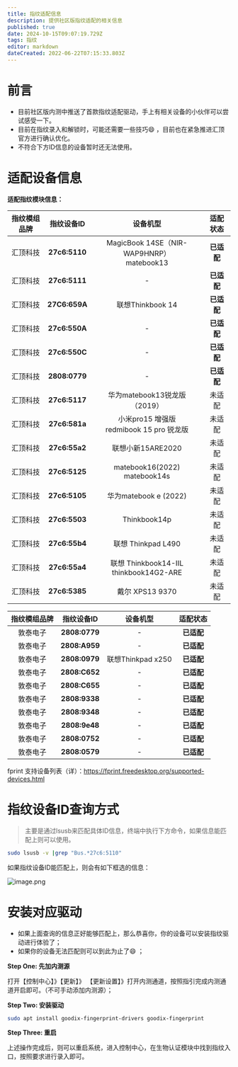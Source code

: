 ```yaml
---
title: 指纹适配信息
description: 提供社区版指纹适配的相关信息
published: true
date: 2024-10-15T09:07:19.729Z
tags: 指纹
editor: markdown
dateCreated: 2022-06-22T07:15:33.803Z
---
```


# 前言

- 目前社区版内测中推送了首款指纹适配驱动，手上有相关设备的小伙伴可以尝试感受一下。
- 目前在指纹录入和解锁时，可能还需要一些技巧😄 ，目前也在紧急推进汇顶官方进行确认优化。
- 不符合下方ID信息的设备暂时还无法使用。

# 适配设备信息

**适配指纹模块信息：**

| 指纹模组品牌 |     指纹设备ID     |               设备机型               |适配状态|
| :----------: | :-----------------: | :----------------------------------: |:----------------------------------:
|   汇顶科技   | **27c6:5110** | MagicBook 14SE（NIR-WAP9HNRP）<br />matebook13 |**已适配**|
|   汇顶科技   | **27c6:5111** | - |**已适配**|
|   汇顶科技   | **27C6:659A** | 联想Thinkbook 14 |**已适配**|
|   汇顶科技   | **27c6:550A** | - |**已适配**|
|   汇顶科技   | **27c6:550C** | - |**已适配**|
|   汇顶科技   | **2808:0779** | - |**已适配**|
|   汇顶科技   | **27c6:5117** | 华为matebook13锐龙版（2019） |未适配|
|   汇顶科技   | **27c6:581a** | 小米pro15 增强版 <br />redmibook 15 pro 锐龙版 |未适配|
|   汇顶科技   | **27c6:55a2** | 联想小新15ARE2020 |未适配|
|   汇顶科技   | **27c6:5125** | matebook16(2022)<br />matebook14s|未适配|
|   汇顶科技   |   **27c6:5105**  | 华为matebook e (2022)         |未适配|
|   汇顶科技   |   **27c6:5503**  | Thinkbook14p        |未适配|
|   汇顶科技   |   **27c6:55b4**  | 联想 Thinkpad L490        |未适配|
|   汇顶科技   |   **27c6:55a4**  | 联想 Thinkbook14-IIL <br /> thinkbook14G2-ARE      |未适配|
|   汇顶科技   |   **27c6:5385**  | 戴尔 XPS13 9370     |未适配|


| 指纹模组品牌 |     指纹设备ID     |               设备机型               |适配状态|
| :----------: | :-----------------: | :----------------------------------: |:----------------------------------:
|   敦泰电子   | **2808:0779** | - |**已适配**|
|   敦泰电子   | **2808:A959** | - |**已适配**|
|   敦泰电子   | **2808:0979** | 联想Thinkpad x250 |**已适配**|
|   敦泰电子   | **2808:C652** | - |**已适配**|
|   敦泰电子   | **2808:C655** | - |**已适配**|
|   敦泰电子   | **2808:9338** | - |**已适配**|
|   敦泰电子   | **2808:9348** | - |**已适配**|
|   敦泰电子   | **2808:9e48** | - |**已适配**|
|   敦泰电子   | **2808:0752** | - |**已适配**|
|   敦泰电子   | **2808:0579** | - |**已适配**|

fprint 支持设备列表（详）：https://fprint.freedesktop.org/supported-devices.html


# 指纹设备ID查询方式

> 主要是通过lsusb来匹配具体ID信息，终端中执行下方命令，如果信息能匹配上则可以使用。

```bash
sudo lsusb -v |grep "Bus.*27c6:5110"
```

如果指纹设备ID能匹配上，则会有如下框选的信息：

![image.png](https://storage.deepin.org/thread/202206221439442879_image.png)

# 安装对应驱动

- 如果上面查询的信息正好能够匹配上，那么恭喜你，你的设备可以安装指纹驱动进行体验了；
- 如果你的设备无法匹配则可以到此为止了😄 ；

**Step One: 先加内测源**

打开【控制中心】》【更新】》 【更新设置】》打开内测通道，按照指引完成内测通道开启即可。（不可手动添加内测源）；

**Step Two: 安装驱动**

```bash
sudo apt install goodix-fingerprint-drivers goodix-fingerprint
```

**Step Three: 重启**

上述操作完成后，则可以重启系统，进入控制中心，在生物认证模块中找到指纹入口，按照要求进行录入即可。